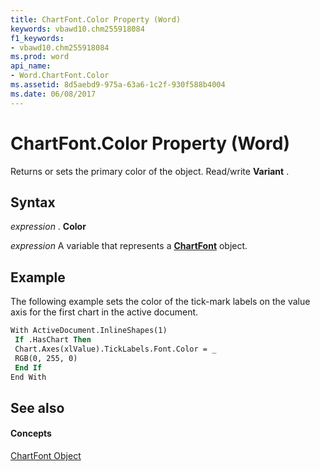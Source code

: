 ```yaml
---
title: ChartFont.Color Property (Word)
keywords: vbawd10.chm255918084
f1_keywords:
- vbawd10.chm255918084
ms.prod: word
api_name:
- Word.ChartFont.Color
ms.assetid: 8d5aebd9-975a-63a6-1c2f-930f588b4004
ms.date: 06/08/2017
---
```



# ChartFont.Color Property (Word)

Returns or sets the primary color of the object. Read/write  **Variant** .


## Syntax

 _expression_ . **Color**

 _expression_ A variable that represents a **[ChartFont](Word.ChartFont.md)** object.


## Example

The following example sets the color of the tick-mark labels on the value axis for the first chart in the active document.


```vb
With ActiveDocument.InlineShapes(1) 
 If .HasChart Then 
 Chart.Axes(xlValue).TickLabels.Font.Color = _ 
 RGB(0, 255, 0) 
 End If 
End With
```


## See also


#### Concepts


[ChartFont Object](Word.ChartFont.md)

